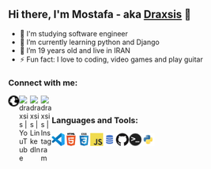 ## Hi there, I'm Mostafa - aka [Draxsis][website] 👋 

- 🔭 I'm studying software engineer
- 🌱 I’m currently learning python and Django
- 👯 I’m 19 years old and live in IRAN 
- ⚡ Fun fact: I love to coding, video games and play guitar

### Connect with me:

[<img align="left" alt="draxsis" width="22px" src="https://raw.githubusercontent.com/iconic/open-iconic/master/svg/globe.svg" />][website]
[<img align="left" alt="draxsis | YouTube" width="22px" src="https://cdn.jsdelivr.net/npm/simple-icons@v3/icons/youtube.svg" />][youtube]
[<img align="left" alt="draxsis | LinkedIn" width="22px" src="https://cdn.jsdelivr.net/npm/simple-icons@v3/icons/linkedin.svg" />][linkedin]
[<img align="left" alt="draxsis | Instagram" width="22px" src="https://cdn.jsdelivr.net/npm/simple-icons@v3/icons/instagram.svg" />][instagram]

<br />

### Languages and Tools:

<img align="left" alt="Visual Studio Code" width="26px" src="https://raw.githubusercontent.com/github/explore/80688e429a7d4ef2fca1e82350fe8e3517d3494d/topics/visual-studio-code/visual-studio-code.png" />
<img align="left" alt="HTML5" width="26px" src="https://raw.githubusercontent.com/github/explore/80688e429a7d4ef2fca1e82350fe8e3517d3494d/topics/html/html.png" />
<img align="left" alt="CSS3" width="26px" src="https://raw.githubusercontent.com/github/explore/80688e429a7d4ef2fca1e82350fe8e3517d3494d/topics/css/css.png" />
<img align="left" alt="JavaScript" width="26px" src="https://raw.githubusercontent.com/github/explore/80688e429a7d4ef2fca1e82350fe8e3517d3494d/topics/javascript/javascript.png" />
<img align="left" alt="SQL" width="26px" src="https://raw.githubusercontent.com/github/explore/80688e429a7d4ef2fca1e82350fe8e3517d3494d/topics/sql/sql.png" />
<img align="left" alt="GitHub" width="26px" src="https://raw.githubusercontent.com/github/explore/78df643247d429f6cc873026c0622819ad797942/topics/github/github.png" />
<img align="left" alt="Terminal" width="26px" src="https://raw.githubusercontent.com/github/explore/80688e429a7d4ef2fca1e82350fe8e3517d3494d/topics/terminal/terminal.png" /> 
<img align="left" alt="python" width="26px" src="https://raw.githubusercontent.com/github/explore/80688e429a7d4ef2fca1e82350fe8e3517d3494d/topics/python/python.png" />

[website]: https://github.com/draxsis
[youtube]: https://www.youtube.com/channel/UCg_NcEF_d8SV12XE9licP6g
[instagram]: https://instagram.com/mostafa.koolabadi
[linkedin]: https://linkedin.com/in/draxsis
